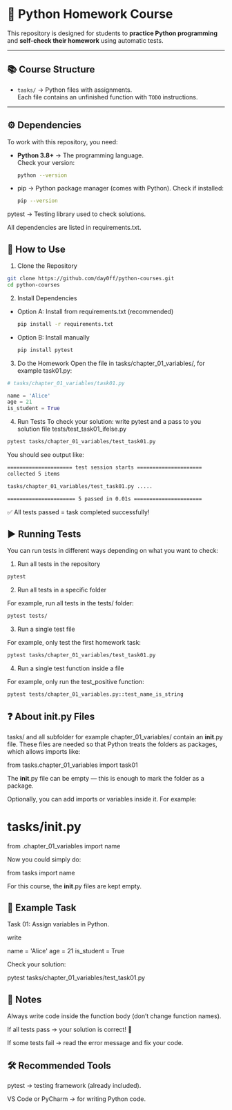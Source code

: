 # 🐍 Python Homework Course

This repository is designed for students to **practice Python programming** and **self-check their homework** using automatic tests.

---

## 📚 Course Structure
- `tasks/` → Python files with assignments.  
  Each file contains an unfinished function with `TODO` instructions.  

---

## ⚙️ Dependencies

To work with this repository, you need:

- **Python 3.8+** → The programming language.  
    Check your version:

    ```bash
    python --version
    ```


- pip → Python package manager (comes with Python).
    Check if installed:

    ```bash
    pip --version
    ```


pytest → Testing library used to check solutions.

All dependencies are listed in requirements.txt.

## 🚀 How to Use

1. Clone the Repository

```bash
git clone https://github.com/day0ff/python-courses.git
cd python-courses
```

2. Install Dependencies
- Option A: Install from requirements.txt (recommended)

    ```bash
    pip install -r requirements.txt
    ```

- Option B: Install manually

    ```bash
    pip install pytest
    ```

3. Do the Homework
Open the file in tasks/chapter_01_variables/, for example task01.py:

```python
# tasks/chapter_01_variables/task01.py

name = 'Alice'
age = 21
is_student = True

```

4. Run Tests
To check your solution: write pytest and a pass to you solution file tests/test_task01_ifelse.py

```bash
pytest tasks/chapter_01_variables/test_task01.py
```

You should see output like:

```bash
===================== test session starts =====================
collected 5 items

tasks/chapter_01_variables/test_task01.py .....                        [100%]

====================== 5 passed in 0.01s ======================
```

✅ All tests passed = task completed successfully!


## ▶️ Running Tests

You can run tests in different ways depending on what you want to check:

1. Run all tests in the repository
```bash
pytest
```

2. Run all tests in a specific folder

For example, run all tests in the tests/ folder:

```bash
pytest tests/
```

3. Run a single test file

For example, only test the first homework task:

```bash
pytest tasks/chapter_01_variables/test_task01.py
```

4. Run a single test function inside a file

For example, only run the test_positive function:

```bash
pytest tests/chapter_01_variables.py::test_name_is_string
```

## ❓ About __init__.py Files

tasks/ and all subfolder for example chapter_01_variables/ contain an __init__.py file.
These files are needed so that Python treats the folders as packages, which allows imports like:

from tasks.chapter_01_variables import task01

The __init__.py file can be empty — this is enough to mark the folder as a package.

Optionally, you can add imports or variables inside it. For example:

# tasks/__init__.py
from .chapter_01_variables import name


Now you could simply do:

from tasks import name

For this course, the __init__.py files are kept empty.

## 📝 Example Task

Task 01: Assign variables in Python.

write

name = 'Alice'
age = 21
is_student = True

Check your solution:

pytest tasks/chapter_01_variables/test_task01.py

## 📌 Notes

Always write code inside the function body (don’t change function names).

If all tests pass → your solution is correct! 🎉

If some tests fail → read the error message and fix your code.

## 🛠 Recommended Tools

pytest → testing framework (already included).

VS Code or PyCharm → for writing Python code.